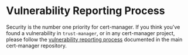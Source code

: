# Vulnerability Reporting Process

Security is the number one priority for cert-manager. If you think you've found
a vulnerability in `trust-manager`, or in any cert-manager project, please follow the
[vulnerability reporting process](https://github.com/cert-manager/cert-manager/blob/master/SECURITY.md)
documented in the main cert-manager repository.
